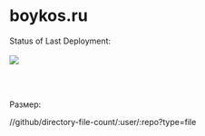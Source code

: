 # boykos.ru

Status of Last Deployment:<br><br>
<img src="https://github.com/boyko1989/boykos.ru/workflows/php-deploy/badge.svg?branch=master"><br>

<br><br>

Размер:<br>

//github/directory-file-count/:user/:repo?type=file
